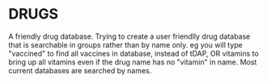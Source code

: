 # DRUGS
A friendly drug database.
Trying to create a user friendlly drug database that is searchable in groups rather than by name only. eg you will type "vaccined" to find all vaccines in database, instead of tDAP, OR vitamins to bring up all vitamins even if the drug name has no "vitamin" in name. Most current databases are searched by names. 
